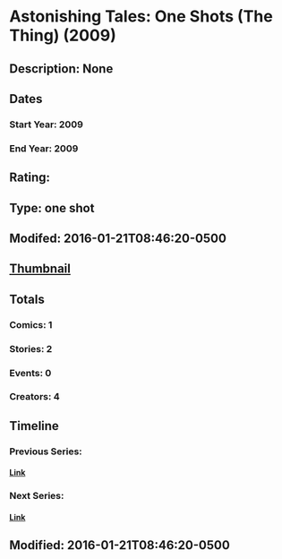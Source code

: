 # Astonishing Tales: One Shots (The Thing) (2009)
## Description: None
## Dates
### Start Year: 2009
### End Year: 2009
## Rating: 
## Type: one shot
## Modifed: 2016-01-21T08:46:20-0500
## [Thumbnail](http://i.annihil.us/u/prod/marvel/i/mg/2/40/4bb44cfd8bdb6.jpg)
## Totals
### Comics: 1
### Stories: 2
### Events: 0
### Creators: 4
## Timeline
### Previous Series: 
#### [Link]()
### Next Series: 
#### [Link]()
## Modified: 2016-01-21T08:46:20-0500